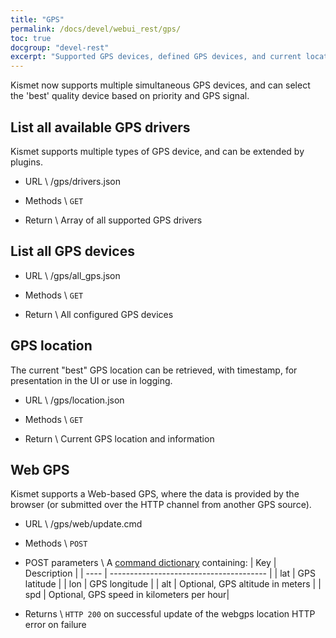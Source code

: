 ```yaml
---
title: "GPS"
permalink: /docs/devel/webui_rest/gps/
toc: true
docgroup: "devel-rest"
excerpt: "Supported GPS devices, defined GPS devices, and current location information."
---
```

Kismet now supports multiple simultaneous GPS devices, and can select the 'best' quality device based on priority and GPS signal.

## List all available GPS drivers
Kismet supports multiple types of GPS device, and can be extended by plugins. 

* URL \\
        /gps/drivers.json

* Methods \\
        `GET`

* Return \\
        Array of all supported GPS drivers

## List all GPS devices

* URL \\
        /gps/all_gps.json

* Methods \\
        `GET`

* Return \\
        All configured GPS devices

## GPS location
The current "best" GPS location can be retrieved, with timestamp, for presentation in the UI or use in logging.

* URL \\
        /gps/location.json

* Methods \\
        `GET`

* Return \\
        Current GPS location and information

## Web GPS
Kismet supports a Web-based GPS, where the data is provided by the browser (or submitted over the HTTP channel from another GPS source).

* URL \\
        /gps/web/update.cmd

* Methods \\
        `POST`

* POST parameters \\
A [command dictionary](/docs/devel/webui_rest/commands/) containing:
| Key  | Description                             |
| ---- | --------------------------------------- |
| lat  | GPS latitude                            |
| lon  | GPS longitude                           |
| alt  | Optional, GPS altitude in meters       |
| spd  | Optional, GPS speed in kilometers per hour|

* Returns \\
        `HTTP 200` on successful update of the webgps location
        HTTP error on failure

